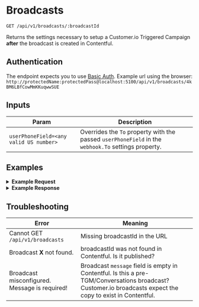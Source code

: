 # Broadcasts

```
GET /api/v1/broadcasts/:broadcastId
```
Returns the settings necessary to setup a Customer.io Triggered Campaign **after** the broadcast is created in Contentful.

## Authentication

The endpoint expects you to use [Basic Auth](../authentication.md). Example url using the browser: `http://protectedName:protectedPass@localhost:5100/api/v1/broadcasts/4kBM6LBfCowMmKKuqwwSUE`


## Inputs

Param | Description
--- | ---
`userPhoneField=<any valid US number>` | Overrides the `To` property with the passed `userPhoneField` in the `webhook.To` settings property.  

## Examples


<details>
<summary><strong>Example Request</strong></summary>

Get Broadcast with Contentful entry ID: `4kBM6LBfCowMmKKuqwwSUE`.

```
curl -X "GET" "http://localhost:5100/api/v1/broadcasts/4kBM6LBfCowMmKKuqwwSUE" \
     -H "Authorization: Basic cHVwcGV0OnRvdGFsbHlzZWNyZXQ="
```
</details>

<details>
<summary><strong>Example Response</strong></summary>

```
{
  "data": {
    "id": "4kBM6LBfCowMmKKuqwwSUE",
    "campaignId": "7927",
    "topic": "defenddreamers_nov9",
    "message": "It's Freddie again! It's inspiring to see thousands of DoSomething members pushing Congress to pass the DREAM Act, before they break for the holidays in mid-December! \n\nWe saw that there's misconceptions about actions you can take. Did you know even if you're under 18 you CAN call your congressperson? \n\nLet's build this movement together, take 2 mins to share this myth busting guide and encourage others to join the movement to protect young people. Click here to share: http://bit.ly/2yor7e7\n\nWant to keep calling? Click here: +1 202-851-9273",
    "stats": {
      "inbound": {
        "total": 320103
      },
      "outbound": {
        "total": 299112
      }
    },
    "webhook": {
      "url": "http://<secret>:<secret>@blink-staging.dosomething.org/api/v1/webhooks/twilio-sms-broadcast",
      "headers": {
        "Content-Type": "application/json"
      },
      "body": {
        "To": "{{customer.phone}}",
        "Body": "It's Freddie again! It's inspiring to see thousands of DoSomething members pushing Congress to pass the DREAM Act, before they break for the holidays in mid-December! \n\nWe saw that there's misconceptions about actions you can take. Did you know even if you're under 18 you CAN call your congressperson? \n\nLet's build this movement together, take 2 mins to share this myth busting guide and encourage others to join the movement to protect young people. Click here to share: http://bit.ly/2yor7e7\n\nWant to keep calling? Click here: +1 202-851-9273",
        "StatusCallback": "http://<secret>:<secret>@blink-staging.dosomething.org/api/v1/webhooks/twilio-sms-broadcast?broadcastId=4kBM6LBfCowMmKKuqwwSUE"
      }
    }
  }
}
```
</details>

## Troubleshooting

Error | Meaning
--- | ---
Cannot GET `/api/v1/broadcasts` | Missing broadcastId in the URL
Broadcast **X** not found. | broadcastId was not found in Contentful. Is it published?
Broadcast misconfigured. Message is required! | Broadcast `message` field is empty in Contentful. Is this a pre-TGM/Conversations broadcast? Customer.io broadcasts expect the copy to exist in Contentful.

